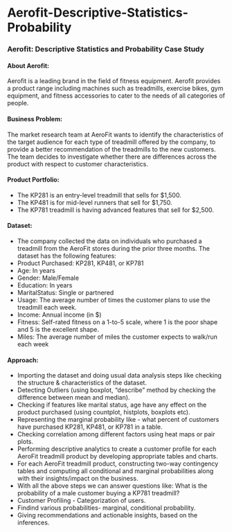 # Aerofit-Descriptive-Statistics-Probability
### Aerofit: Descriptive Statistics and Probability Case Study

#### About Aerofit:
Aerofit is a leading brand in the field of fitness equipment. Aerofit provides a product range including machines such as treadmills, exercise bikes, gym equipment, and fitness accessories to cater to the needs of all categories of people.

#### Business Problem:
The market research team at AeroFit wants to identify the characteristics of the target audience for each type of treadmill offered by the company, to provide a better recommendation of the treadmills to the new customers. The team decides to investigate whether there are differences across the product with respect to customer characteristics.

#### Product Portfolio:
- The KP281 is an entry-level treadmill that sells for $1,500.
- The KP481 is for mid-level runners that sell for $1,750.
- The KP781 treadmill is having advanced features that sell for $2,500.

#### Dataset:
- The company collected the data on individuals who purchased a treadmill from the AeroFit stores during the prior three months. The dataset has the following features:
- Product Purchased:	KP281, KP481, or KP781
- Age:	In years
- Gender:	Male/Female
- Education:	In years
- MaritalStatus:	Single or partnered
- Usage:	The average number of times the customer plans to use the treadmill each week.
- Income:	Annual income (in $)
- Fitness:	Self-rated fitness on a 1-to-5 scale, where 1 is the poor shape and 5 is the excellent shape.
- Miles:	The average number of miles the customer expects to walk/run each week

#### Approach:
- Importing the dataset and doing usual data analysis steps like checking the structure & characteristics of the dataset.
- Detecting Outliers (using boxplot, “describe” method by checking the difference between mean and median).
- Checking if features like marital status, age have any effect on the product purchased (using countplot, histplots, boxplots etc).
- Representing the marginal probability like - what percent of customers have purchased KP281, KP481, or KP781 in a table.
- Checking correlation among different factors using heat maps or pair plots.
- Performing descriptive analytics to create a customer profile for each AeroFit treadmill product by developing appropriate tables and charts.
- For each AeroFit treadmill product, constructing two-way contingency tables and computing all conditional and marginal probabilities along with their insights/impact on the business.
- With all the above steps we can answer questions like: What is the probability of a male customer buying a KP781 treadmill?
- Customer Profiling - Categorization of users.
- Findind various probabilities- marginal, conditional probability.
- Giving recommendations and actionable insights, based on the inferences.
